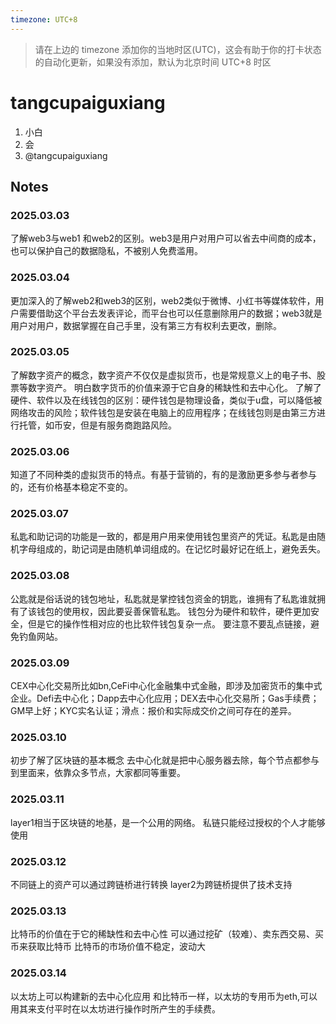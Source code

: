 ```yaml
---
timezone: UTC+8
---
```


> 请在上边的 timezone 添加你的当地时区(UTC)，这会有助于你的打卡状态的自动化更新，如果没有添加，默认为北京时间 UTC+8 时区


# tangcupaiguxiang

1. 小白
2. 会
3. @tangcupaiguxiang

## Notes

<!-- Content_START -->

### 2025.03.03

了解web3与web1 和web2的区别。web3是用户对用户可以省去中间商的成本，也可以保护自己的数据隐私，不被别人免费滥用。

### 2025.03.04
更加深入的了解web2和web3的区别，web2类似于微博、小红书等媒体软件，用户需要借助这个平台去发表评论，而平台也可以任意删除用户的数据；web3就是用户对用户，数据掌握在自己手里，没有第三方有权利去更改，删除。

### 2025.03.05
了解数字资产的概念，数字资产不仅仅是虚拟货币，也是常规意义上的电子书、股票等数字资产。
明白数字货币的价值来源于它自身的稀缺性和去中心化。
了解了硬件、软件以及在线钱包的区别：硬件钱包是物理设备，类似于u盘，可以降低被网络攻击的风险；软件钱包是安装在电脑上的应用程序；在线钱包则是由第三方进行托管，如币安，但是有服务商跑路风险。

### 2025.03.06
知道了不同种类的虚拟货币的特点。有基于营销的，有的是激励更多参与者参与的，还有价格基本稳定不变的。

### 2025.03.07
私匙和助记词的功能是一致的，都是用户用来使用钱包里资产的凭证。私匙是由随机字母组成的，助记词是由随机单词组成的。在记忆时最好记在纸上，避免丢失。

### 2025.03.08
公匙就是俗话说的钱包地址，私匙就是掌控钱包资金的钥匙，谁拥有了私匙谁就拥有了该钱包的使用权，因此要妥善保管私匙。
钱包分为硬件和软件，硬件更加安全，但是它的操作性相对应的也比软件钱包复杂一点。
要注意不要乱点链接，避免钓鱼网站。

### 2025.03.09
CEX中心化交易所比如bn,CeFi中心化金融集中式金融，即涉及加密货币的集中式企业。Defi去中心化；Dapp去中心化应用；DEX去中心化交易所；Gas手续费；GM早上好；KYC实名认证；滑点：报价和实际成交价之间可存在的差异。

### 2025.03.10
初步了解了区块链的基本概念
去中心化就是把中心服务器去除，每个节点都参与到里面来，依靠众多节点，大家都同等重要。

### 2025.03.11
layer1相当于区块链的地基，是一个公用的网络。
私链只能经过授权的个人才能够使用

### 2025.03.12
不同链上的资产可以通过跨链桥进行转换
layer2为跨链桥提供了技术支持

### 2025.03.13
比特币的价值在于它的稀缺性和去中心性
可以通过挖矿（较难）、卖东西交易、买币来获取比特币
比特币的市场价值不稳定，波动大

### 2025.03.14
以太坊上可以构建新的去中心化应用
和比特币一样，以太坊的专用币为eth,可以用其来支付平时在以太坊进行操作时所产生的手续费。
<!-- Content_END -->
